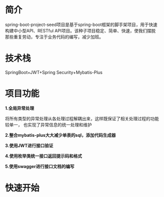 
# **简介**
spring-boot-project-seed项目是基于spring-boot框架的脚手架项目，用于快速构建中小型API、RESTful API项目。该种子项目稳定、简单、快速，使我们摆脱那些重复劳动，专注于业务代码的编写，减少加班。


# 技术栈

SpringBoot+JWT+Spring Security+Mybatis-Plus

# 项目功能

**1.全局异常处理**

将所有类型的异常处理从各处理过程解耦出来，这样既保证了相关处理过程的功能较单一，
也实现了异常信息的统一处理和维护

**2.整合mybatis-plus大大减少单表的sql，添加代码生成器**

**3.使用JWT进行接口验证**

**4.使用枚举类统一接口返回提示码和格式**

**5.使用swagger进行接口文档的编写**


# 快速开始


